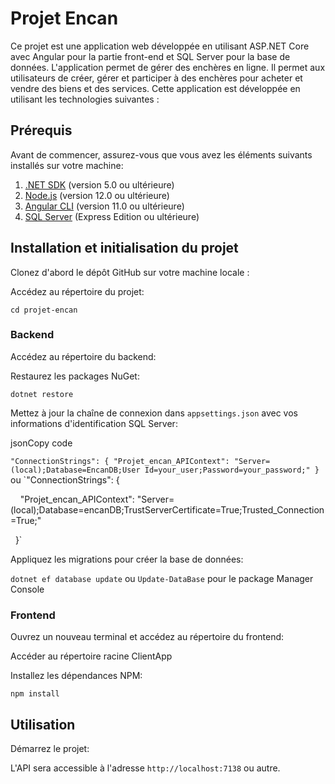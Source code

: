 Projet Encan
============

Ce projet est une application web développée en utilisant ASP.NET Core avec Angular pour la partie front-end et SQL Server pour la base de données. L'application permet de gérer des enchères en ligne. Il permet aux utilisateurs de créer, gérer et participer à des enchères pour acheter et vendre des biens et des services. Cette application est développée en utilisant les technologies suivantes :

Prérequis
---------

Avant de commencer, assurez-vous que vous avez les éléments suivants installés sur votre machine:

1.  [.NET SDK](https://dotnet.microsoft.com/download) (version 5.0 ou ultérieure)
2.  [Node.js](https://nodejs.org/en/download/) (version 12.0 ou ultérieure)
3.  [Angular CLI](https://angular.io/cli) (version 11.0 ou ultérieure)
4.  [SQL Server](https://www.microsoft.com/en-us/sql-server/sql-server-downloads) (Express Edition ou ultérieure)

Installation et initialisation du projet
----------------------------------------

Clonez d'abord le dépôt GitHub sur votre machine locale :

Accédez au répertoire du projet:

`cd projet-encan`

### Backend

Accédez au répertoire du backend:

Restaurez les packages NuGet:

`dotnet restore`

Mettez à jour la chaîne de connexion dans `appsettings.json` avec vos informations d'identification SQL Server:

jsonCopy code

`"ConnectionStrings": {
    "Projet_encan_APIContext": "Server=(local);Database=EncanDB;User Id=your_user;Password=your_password;"
}`
ou
`"ConnectionStrings": {

    "Projet_encan_APIContext": "Server=(local);Database=encanDB;TrustServerCertificate=True;Trusted_Connection=True;"

  }`

Appliquez les migrations pour créer la base de données:

`dotnet ef database update` ou `Update-DataBase` pour le package Manager Console

### Frontend

Ouvrez un nouveau terminal et accédez au répertoire du frontend:

Accéder au répertoire racine ClientApp

Installez les dépendances NPM:

`npm install`

Utilisation
-----------

Démarrez le projet:

L'API sera accessible à l'adresse `http://localhost:7138` ou autre.
